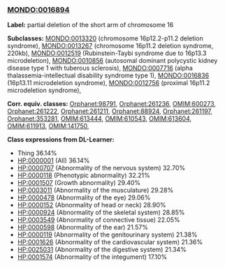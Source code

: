 
### [MONDO:0016894](http://purl.obolibrary.org/obo/MONDO_0016894)
**Label:** partial deletion of the short arm of chromosome 16

**Subclasses:** [MONDO:0013320](http://purl.obolibrary.org/obo/MONDO_0013320) (chromosome 16p12.2-p11.2 deletion syndrome), [MONDO:0013267](http://purl.obolibrary.org/obo/MONDO_0013267) (chromosome 16p11.2 deletion syndrome, 220kb), [MONDO:0012519](http://purl.obolibrary.org/obo/MONDO_0012519) (Rubinstein-Taybi syndrome due to 16p13.3 microdeletion), [MONDO:0010856](http://purl.obolibrary.org/obo/MONDO_0010856) (autosomal dominant polycystic kidney disease type 1 with tuberous sclerosis), [MONDO:0007716](http://purl.obolibrary.org/obo/MONDO_0007716) (alpha thalassemia-intellectual disability syndrome type 1), [MONDO:0016836](http://purl.obolibrary.org/obo/MONDO_0016836) (16p13.11 microdeletion syndrome), [MONDO:0012756](http://purl.obolibrary.org/obo/MONDO_0012756) (proximal 16p11.2 microdeletion syndrome), 

**Corr. equiv. classes:** [Orphanet:98791](http://www.orpha.net/ORDO/Orphanet_98791), [Orphanet:261236](http://www.orpha.net/ORDO/Orphanet_261236), [OMIM:600273](http://purl.obolibrary.org/obo/OMIM_600273), [Orphanet:261222](http://www.orpha.net/ORDO/Orphanet_261222), [Orphanet:261211](http://www.orpha.net/ORDO/Orphanet_261211), [Orphanet:88924](http://www.orpha.net/ORDO/Orphanet_88924), [Orphanet:261197](http://www.orpha.net/ORDO/Orphanet_261197), [Orphanet:353281](http://www.orpha.net/ORDO/Orphanet_353281), [OMIM:613444](http://purl.obolibrary.org/obo/OMIM_613444), [OMIM:610543](http://purl.obolibrary.org/obo/OMIM_610543), [OMIM:613604](http://purl.obolibrary.org/obo/OMIM_613604), [OMIM:611913](http://purl.obolibrary.org/obo/OMIM_611913), [OMIM:141750](http://purl.obolibrary.org/obo/OMIM_141750), 

**Class expressions from DL-Learner:**

- Thing 36.14%
- [HP:0000001](http://purl.obolibrary.org/obo/HP_0000001) (All) 36.14%
- [HP:0000707](http://purl.obolibrary.org/obo/HP_0000707) (Abnormality of the nervous system) 32.70%
- [HP:0000118](http://purl.obolibrary.org/obo/HP_0000118) (Phenotypic abnormality) 32.21%
- [HP:0001507](http://purl.obolibrary.org/obo/HP_0001507) (Growth abnormality) 29.40%
- [HP:0003011](http://purl.obolibrary.org/obo/HP_0003011) (Abnormality of the musculature) 29.28%
- [HP:0000478](http://purl.obolibrary.org/obo/HP_0000478) (Abnormality of the eye) 29.06%
- [HP:0000152](http://purl.obolibrary.org/obo/HP_0000152) (Abnormality of head or neck) 28.90%
- [HP:0000924](http://purl.obolibrary.org/obo/HP_0000924) (Abnormality of the skeletal system) 28.85%
- [HP:0003549](http://purl.obolibrary.org/obo/HP_0003549) (Abnormality of connective tissue) 22.05%
- [HP:0000598](http://purl.obolibrary.org/obo/HP_0000598) (Abnormality of the ear) 21.57%
- [HP:0000119](http://purl.obolibrary.org/obo/HP_0000119) (Abnormality of the genitourinary system) 21.38%
- [HP:0001626](http://purl.obolibrary.org/obo/HP_0001626) (Abnormality of the cardiovascular system) 21.36%
- [HP:0025031](http://purl.obolibrary.org/obo/HP_0025031) (Abnormality of the digestive system) 21.34%
- [HP:0001574](http://purl.obolibrary.org/obo/HP_0001574) (Abnormality of the integument) 17.10%


